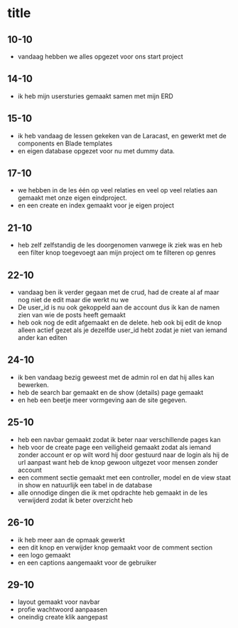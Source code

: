 # title

## 10-10
* vandaag hebben we alles opgezet voor ons start project

##  14-10
* ik heb mijn usersturies gemaakt samen met mijn ERD

## 15-10
* ik heb vandaag de lessen gekeken van de Laracast, en gewerkt met de components en Blade templates
* en eigen database opgezet voor nu met dummy data.

## 17-10
* we hebben in de les één op veel relaties en veel op veel relaties aan gemaakt met onze eigen eindproject.
* en een create en index gemaakt voor je eigen project

## 21-10
* heb zelf zelfstandig de les doorgenomen vanwege ik ziek was en heb een filter knop toegevoegt aan mijn project om te filteren op genres

## 22-10
* vandaag ben ik verder gegaan met de crud, had de create al af maar nog niet de edit maar die werkt nu we
* De user_id is nu ook gekoppeld aan de account dus ik kan de namen zien van wie de posts heeft gemaakt
* heb ook nog de edit afgemaakt en de delete. heb ook bij edit de knop alleen actief gezet als je dezelfde user_id hebt zodat je niet van iemand ander kan editen

## 24-10
* ik ben vandaag bezig geweest met de admin rol en dat hij alles kan bewerken.
* heb de search bar gemaakt en de show (details) page gemaakt
* en heb een beetje meer vormgeving aan de site gegeven.

## 25-10
* heb een navbar gemaakt zodat ik beter naar verschillende pages kan
* heb voor de create page een veiligheid gemaakt zodat als iemand zonder account er op wilt word hij door gestuurd naar de login als hij de url aanpast want heb de knop gewoon uitgezet voor mensen zonder account
* een comment sectie gemaakt met een controller, model en de view staat in show en natuurlijk een tabel in de database
* alle onnodige dingen die ik met opdrachte heb gemaakt in de les verwijderd zodat ik beter overzicht heb

## 26-10
* ik heb meer aan de opmaak gewerkt
* een dit knop en verwijder knop gemaakt voor de comment section
* een logo gemaakt
* en een captions aangemaakt voor de gebruiker

## 29-10
* layout gemaakt voor navbar
* profie wachtwoord aanpaasen
* oneindig create klik aangepast

